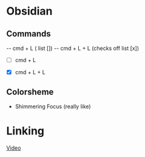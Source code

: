 
# Obsidian


## Commands 
--    cmd + L   ( list [])
--    cmd + L + L (checks off list [x])
- [ ] cmd + L
- [x] cmd + L  + L



## Colorsheme
- Shimmering Focus (really like)



# Linking

[Video](https://www.youtube.com/watch?v=vStUKrOEuRc&ab_channel=SantiYounger)














